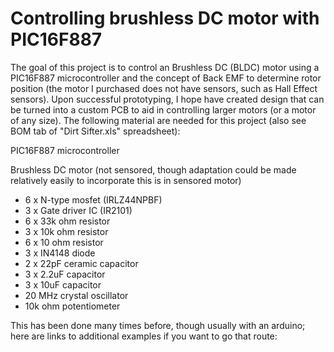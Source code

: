 # Controlling brushless DC motor with PIC16F887
The goal of this project is to control an Brushless DC (BLDC) motor using a PIC16F887 microcontroller and the concept of Back EMF to determine rotor position (the motor I purchased does not have sensors, such as Hall Effect sensors). Upon successful prototyping, I hope have created design that can be turned into a custom PCB to aid in controlling larger motors (or a motor of any size). The following material are needed for this project (also see BOM tab of "Dirt Sifter.xls" spreadsheet):

PIC16F887 microcontroller

Brushless DC motor (not sensored, though adaptation could be made relatively easily to incorporate this is in sensored motor)

- 6 x N-type mosfet (IRLZ44NPBF)
- 3 x Gate driver IC (IR2101)
- 6 x 33k ohm resistor 
- 3 x 10k ohm resistor
- 6 x 10 ohm resistor
- 3 x IN4148 diode
- 2 x 22pF ceramic capacitor
- 3 x 2.2uF capacitor
- 3 x 10uF capacitor
- 20 MHz crystal oscillator
- 10k ohm potentiometer</ul>

This has been done many times before, though usually with an arduino; here are links to additional examples if you want to go that route:


